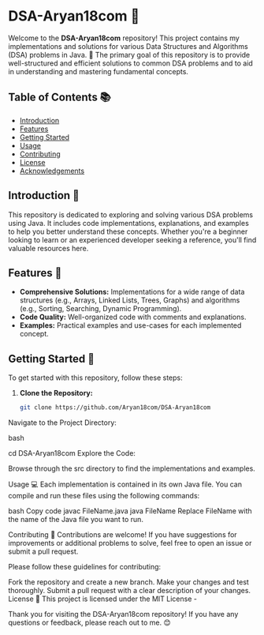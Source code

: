 # DSA-Aryan18com 🚀

Welcome to the **DSA-Aryan18com** repository! This project contains my implementations and solutions for various Data Structures and Algorithms (DSA) problems in Java. 🎉 The primary goal of this repository is to provide well-structured and efficient solutions to common DSA problems and to aid in understanding and mastering fundamental concepts.

## Table of Contents 📚

- [Introduction](#introduction)
- [Features](#features)
- [Getting Started](#getting-started)
- [Usage](#usage)
- [Contributing](#contributing)
- [License](#license)
- [Acknowledgements](#acknowledgements)

## Introduction 📝

This repository is dedicated to exploring and solving various DSA problems using Java. It includes code implementations, explanations, and examples to help you better understand these concepts. Whether you're a beginner looking to learn or an experienced developer seeking a reference, you'll find valuable resources here.

## Features 🌟

- **Comprehensive Solutions:** Implementations for a wide range of data structures (e.g., Arrays, Linked Lists, Trees, Graphs) and algorithms (e.g., Sorting, Searching, Dynamic Programming).
- **Code Quality:** Well-organized code with comments and explanations.
- **Examples:** Practical examples and use-cases for each implemented concept.

## Getting Started 🚀

To get started with this repository, follow these steps:

1. **Clone the Repository:**

   ```bash
   git clone https://github.com/Aryan18com/DSA-Aryan18com
Navigate to the Project Directory:

bash

cd DSA-Aryan18com
Explore the Code:

Browse through the src directory to find the implementations and examples.

Usage 💻
Each implementation is contained in its own Java file. You can compile and run these files using the following commands:

bash
Copy code
javac FileName.java
java FileName
Replace FileName with the name of the Java file you want to run.

Contributing 🤝
Contributions are welcome! If you have suggestions for improvements or additional problems to solve, feel free to open an issue or submit a pull request.

Please follow these guidelines for contributing:

Fork the repository and create a new branch.
Make your changes and test thoroughly.
Submit a pull request with a clear description of your changes.
License 📄
This project is licensed under the MIT License -


Thank you for visiting the DSA-Aryan18com repository! If you have any questions or feedback, please reach out to me. 😊






